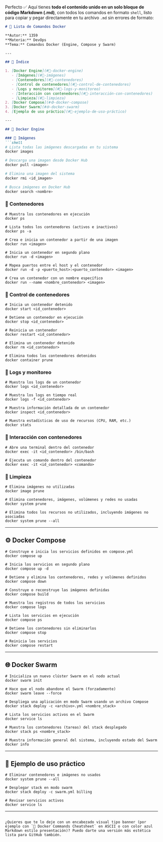 Perfecto ✅ Aquí tienes **todo el contenido unido en un solo bloque de código Markdown (.md)**, con todos los comandos en formato `shell`, listo para copiar y pegar directamente en tu archivo `.md` sin errores de formato:

````markdown
# 📘 Lista de Comandos Docker

**Autor:** 1359  
**Materia:** DevOps  
**Tema:** Comandos Docker (Engine, Compose y Swarm)

---

## 📑 Índice

1. [Docker Engine](#🐋-docker-engine)
   - [Imágenes](#🔹-imágenes)
   - [Contenedores](#🔹-contenedores)
   - [Control de contenedores](#🔹-control-de-contenedores)
   - [Logs y monitoreo](#🔹-logs-y-monitoreo)
   - [Interacción con contenedores](#🔹-interacción-con-contenedores)
   - [Limpieza](#🔹-limpieza)
2. [Docker Compose](#⚙️-docker-compose)
3. [Docker Swarm](#🌐-docker-swarm)
4. [Ejemplo de uso práctico](#🧹-ejemplo-de-uso-práctico)

---

## 🐋 Docker Engine

### 🔹 Imágenes
```shell
# Lista todas las imágenes descargadas en tu sistema
docker images

# Descarga una imagen desde Docker Hub
docker pull <imagen>

# Elimina una imagen del sistema
docker rmi <id_imagen>

# Busca imágenes en Docker Hub
docker search <nombre>
````

### 🔹 Contenedores

```shell
# Muestra los contenedores en ejecución
docker ps

# Lista todos los contenedores (activos e inactivos)
docker ps -a

# Crea e inicia un contenedor a partir de una imagen
docker run <imagen>

# Inicia un contenedor en segundo plano
docker run -d <imagen>

# Mapea puertos entre el host y el contenedor
docker run -d -p <puerto_host>:<puerto_contenedor> <imagen>

# Crea un contenedor con un nombre específico
docker run --name <nombre_contenedor> <imagen>
```

### 🔹 Control de contenedores

```shell
# Inicia un contenedor detenido
docker start <id_contenedor>

# Detiene un contenedor en ejecución
docker stop <id_contenedor>

# Reinicia un contenedor
docker restart <id_contenedor>

# Elimina un contenedor detenido
docker rm <id_contenedor>

# Elimina todos los contenedores detenidos
docker container prune
```

### 🔹 Logs y monitoreo

```shell
# Muestra los logs de un contenedor
docker logs <id_contenedor>

# Muestra los logs en tiempo real
docker logs -f <id_contenedor>

# Muestra información detallada de un contenedor
docker inspect <id_contenedor>

# Muestra estadísticas de uso de recursos (CPU, RAM, etc.)
docker stats
```

### 🔹 Interacción con contenedores

```shell
# Abre una terminal dentro del contenedor
docker exec -it <id_contenedor> /bin/bash

# Ejecuta un comando dentro del contenedor
docker exec -it <id_contenedor> <comando>
```

### 🔹 Limpieza

```shell
# Elimina imágenes no utilizadas
docker image prune

# Elimina contenedores, imágenes, volúmenes y redes no usadas
docker system prune

# Elimina todos los recursos no utilizados, incluyendo imágenes no asociadas
docker system prune --all
```

---

## ⚙️ Docker Compose

```shell
# Construye e inicia los servicios definidos en compose.yml
docker compose up

# Inicia los servicios en segundo plano
docker compose up -d

# Detiene y elimina los contenedores, redes y volúmenes definidos
docker compose down

# Construye o reconstruye las imágenes definidas
docker compose build

# Muestra los registros de todos los servicios
docker compose logs

# Lista los servicios en ejecución
docker compose ps

# Detiene los contenedores sin eliminarlos
docker compose stop

# Reinicia los servicios
docker compose restart
```

---

## 🌐 Docker Swarm

```shell
# Inicializa un nuevo clúster Swarm en el nodo actual
docker swarm init

# Hace que el nodo abandone el Swarm (forzadamente)
docker swarm leave --force

# Despliega una aplicación en modo Swarm usando un archivo Compose
docker stack deploy -c <archivo>.yml <nombre_stack>

# Lista los servicios activos en el Swarm
docker service ls

# Muestra los contenedores (tareas) del stack desplegado
docker stack ps <nombre_stack>

# Muestra información general del sistema, incluyendo estado del Swarm
docker info
```

---

## 🧹 Ejemplo de uso práctico

```shell
# Eliminar contenedores e imágenes no usados
docker system prune --all

# Desplegar stack en modo swarm
docker stack deploy -c swarm.yml billing

# Revisar servicios activos
docker service ls
```

---

```

¿Quieres que te lo deje con un encabezado visual tipo banner (por ejemplo con `🐳 Docker Commands Cheatsheet` en ASCII o con color azul Markdown estilo presentación)? Puedo darte una versión más estética lista para GitHub también.
```
